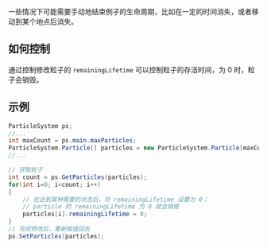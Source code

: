 一些情况下可能需要手动地结束例子的生命周期，比如在一定的时间消失，或者移动到某个地点后消失。

## 如何控制
通过控制修改粒子的 `remainingLifetime` 可以控制粒子的存活时间，为 0 时，粒子会销毁。

## 示例
```csharp
ParticleSystem ps;
//...
int maxCount = ps.main.maxParticles;
ParticleSystem.Particle[] particles = new ParticleSystem.Particle[maxCount];
//...

// 获取粒子
int count = ps.GetParticles(particles);
for(int i=0; i<count; i++)
{
    // 在达到某种需要的状态后，将 remainingLifetime 设置为 0；
    // particle 的 remainingLifetime 为 0 就会销毁
	particles[i].remainingLifetime = 0;
}
// 完成修改后，重新赋值回去
ps.SetParticles(particles);
```